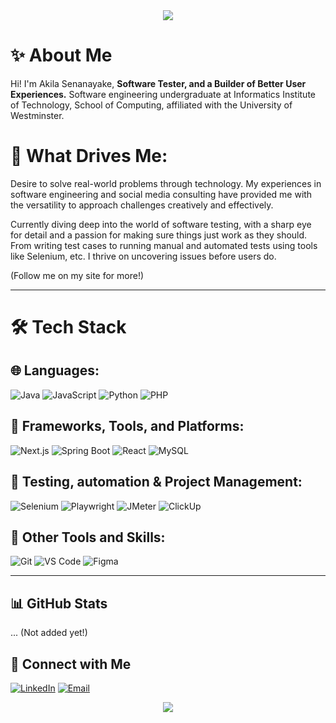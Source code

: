 
<div align="center">
  <img src="https://capsule-render.vercel.app/api?type=waving&color=gradient&height=200&section=header&text=Hi!%20I%27m%20Akila%20Senanayake%20👋&fontSize=50&fontAlignY=35&animation=twinkling"/>
</div>


# ✨ About Me

Hi! I'm Akila Senanayake,  **Software Tester, and a Builder of Better User Experiences.** Software engineering undergraduate at Informatics Institute of Technology, School of Computing, affiliated with the University of Westminster.


# 📝 What Drives Me:

Desire to solve real-world problems through technology. My experiences in software engineering and social media consulting have provided me with the versatility to approach challenges creatively and effectively.


Currently diving deep into the world of software testing, with a sharp eye for detail and a passion for making sure things just work as they should. 
From writing test cases to running manual and automated tests using tools like Selenium, etc. I thrive on uncovering issues before users do. 

(Follow me on my site for more!) 

---
# 🛠️ Tech Stack

## 🌐 Languages:
![Java](https://img.shields.io/badge/JAVA-orange?style=for-the-badge&logo=java)
![JavaScript](https://img.shields.io/badge/JAVASCRIPT-yellow?style=for-the-badge&logo=javascript)
![Python](https://img.shields.io/badge/PYTHON-blue?style=for-the-badge&logo=python)
![PHP](https://img.shields.io/badge/PHP-777BB4?style=for-the-badge&logo=php&logoColor=white)

## 🚀 Frameworks, Tools, and Platforms:
![Next.js](https://img.shields.io/badge/-Next.js-000000?style=flat-square&logo=next.js&logoColor=white)
![Spring Boot](https://img.shields.io/badge/SPRINGBOOT-6DB33F?style=for-the-badge&logo=springboot&logoColor=white)
![React](https://img.shields.io/badge/REACT-61DAFB?style=for-the-badge&logo=react&logoColor=white)
![MySQL](https://img.shields.io/badge/MYSQL-00758F?style=for-the-badge&logo=mysql&logoColor=white)

## 🧪 Testing, automation & Project Management:
![Selenium](https://img.shields.io/badge/SELENIUM-43B02A?style=for-the-badge&logo=selenium&logoColor=white)
![Playwright](https://img.shields.io/badge/PLAYWRIGHT-2EAD33?style=for-the-badge&logo=playwright&logoColor=white)
![JMeter](https://img.shields.io/badge/JMETER-D22128?style=for-the-badge&logo=apachejmeter&logoColor=white)
![ClickUp](https://img.shields.io/badge/CLICKUP-7B68EE?style=for-the-badge&logo=clickup&logoColor=white)

## 🔧 Other Tools and Skills:
![Git](https://img.shields.io/badge/GIT-F05032?style=for-the-badge&logo=git&logoColor=white)
![VS Code](https://img.shields.io/badge/VS_CODE-007ACC?style=for-the-badge&logo=visual-studio-code)
![Figma](https://img.shields.io/badge/FIGMA-F24E1E?style=for-the-badge&logo=figma&logoColor=white)


---
## 📊 GitHub Stats

... (Not added yet!)

## 🤝 Connect with Me
[![LinkedIn](https://img.shields.io/badge/-LinkedIn-0077B5?style=flat-square&logo=linkedin)](https://www.linkedin.com/in/akila-senanayake-23aab42a7)
[![Email](https://img.shields.io/badge/-Email-D14836?style=flat-square&logo=gmail&logoColor=white)](mailto:akilasenanayake22@gmail.com)

<!-- Footer with wave animation -->
<div align="center">
  <img src="https://capsule-render.vercel.app/api?type=waving&color=gradient&height=150&section=footer&text=Thanks%20for%20Visiting!%20🚀&fontSize=30&fontAlignY=80&animation=twinkling"/>
</div>
